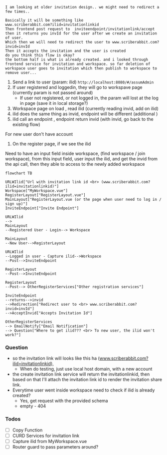 ```text
I am looking at older invitation design.. we might need to redirect a few times..

Basically it will be something like
www.scriberabbit.com?ilid=invitationlinkid
Then frontend post request to  inviteendpoint/invitationlink/accept
then it returns you invId for the user after we create an invitation of user.
Which then we will need to redirect the user to www.scriberabbit.com?invid=invId
Then it accepts the invitation and the user is created
do you think this flow is okay?
the bottom half is what is already created. and i looked through frontend service for invitation and workspace. so far deletion of workspace user goes to invitation which then publish to workspace to remove user...
```

1. Send a link to user (param: ilid)
	<!-- `http://localhost:8080/#/workspaces?ilid=test-ilid` -->
	`http://localhost:8080/#/assumAdmin`
2. If user registered and loggedin, they will go to workspave page (currently param is not passed around)
	- If user not registered, or not logged in, the param will lost at the log in page (save it in local storage?)
3. Workspace page on load , read ilid (currently reading invid, add on ilid)
4. ilid does the same thing as invid, endpoint will be different (additional )
5. ilid call an endpoint , endpoint return invid (with invid, go back to the existing flow)

For new user don't have account
1. On the register page, if we see the ilid


Need to have an input field inside workspace, (find workspace / join workspace), from this input field, user input the ilid, and get the invid from the api call, then they able to access to the newly added workspace


```mermaid
flowchart TB

URLWIlid["Url with invitation link id <br> (www.scriberabbit.com?ilid=invitationlinkid)"]
Workspace["MyWorkspace.vue"]
RegisterLayout["RegisterLayout.vue"]
MainLayout["RegisterLayout.vue (or the page when user need to log in / sign up)"]
InviteEndpoint["Invite Endpoint"]

URLWIlid
-->
MainLayout
--Registered User - Login--> Workspace

MainLayout
--New User-->RegisterLayout

URLWIlid
--Logged in user - Capture ilid-->Workspace
--Post-->InviteEndpoint

RegisterLayout
--Post-->InviteEndpoint

RegisterLayout
--Post--> OtherRegisterServices["Other registration services"]

InviteEndpoint
--returns-->invid
-->Redirection["Redirect user to <br> www.scriberabbit.com?invid=invId"]
-->AcceptInvid["Accepts Invitation Id"]

OtherRegisterServices
--> EmailNotify["Email Notification"]
--> Question["Where to get ilid??? <br> To new user, the ilid won't work?"]

```

### Question
- so the invitation link will looks like this ha
 (www.scriberabbit.com?ilid=invitationlinkid),
	- When do testing,  just use local host domain, with a new account
- the create invitation link service will return the invitationlinkid, then based on that I'll attach the invitation link id to render the invitation share link.
- Everytime user went inside workspace need to check if ilid is already created?
	- Yes, get request with the provided schema
	- empty - 404

### Todos
- [ ] Copy Function 
- [ ] CURD Services for invitation link
- [ ] Capture ilid from MyWorkspace.vue
- [ ] Router guard to pass parameters around?
